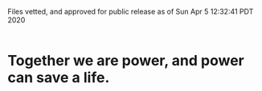Files vetted, and approved for public release as of Sun Apr  5 12:32:41 PDT 2020<br><br><h1>Together we are power, and power can save a life.</h1>
